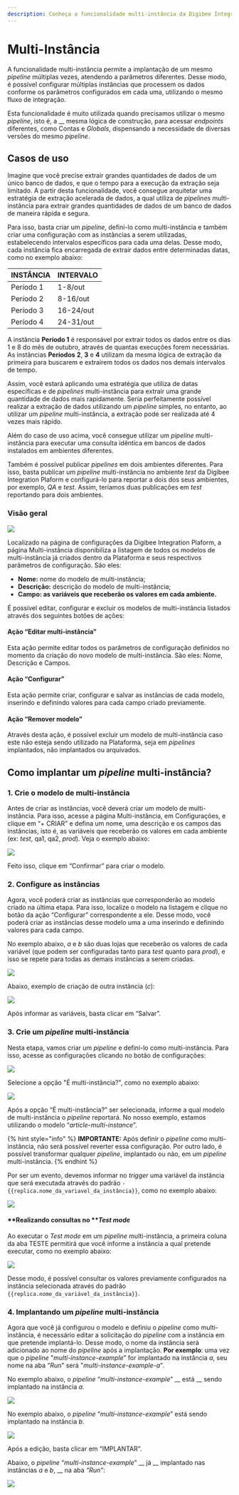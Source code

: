 ```yaml
---
description: Conheça a funcionalidade multi-instância da Digibee Integration Plaform
---
```


# Multi-Instância

A funcionalidade multi-instância permite a implantação de um mesmo _pipeline_ múltiplas vezes, atendendo a parâmetros diferentes. Desse modo, é possível configurar múltiplas instâncias que processem os dados conforme os parâmetros configurados em cada uma, utilizando o mesmo fluxo de integração.

Esta funcionalidade é muito utilizada quando precisamos utilizar o mesmo _pipeline_, isto é, a __ mesma lógica de construção, para acessar _endpoints_ diferentes, como Contas e _Globals_, dispensando a necessidade de diversas versões do mesmo _pipeline_.

## Casos de uso <a href="#h_92b44b29ba" id="h_92b44b29ba"></a>

Imagine que você precise extrair grandes quantidades de dados de um único banco de dados, e que o tempo para a execução da extração seja limitado. A partir desta funcionalidade, você consegue arquitetar uma estratégia de extração acelerada de dados, a qual utiliza de _pipelines_ multi-instância para extrair grandes quantidades de dados de um banco de dados de maneira rápida e segura.&#x20;

Para isso, basta criar um _pipeline,_ defini-lo como multi-instância e também criar uma configuração com as instâncias a serem utilizadas, estabelecendo intervalos específicos para cada uma delas. Desse modo, cada instância fica encarregada de extrair dados entre determinadas datas, como no exemplo abaixo:

| **INSTÂNCIA** | **INTERVALO** |
| ------------- | ------------- |
| Período 1     | 1-8/out       |
| Período 2     | 8-16/out      |
| Período 3     | 16-24/out     |
| Período 4     | 24-31/out     |

A instância **Período 1** é responsável por extrair todos os dados entre os dias 1 e 8 do mês de outubro, através de quantas execuções forem necessárias. As instâncias **Períodos** **2**, **3** e **4** utilizam da mesma lógica de extração da primeira para buscarem e extraírem todos os dados nos demais intervalos de tempo.&#x20;

Assim, você estará aplicando uma estratégia que utiliza de datas específicas e de _pipelines_ multi-instância para extrair uma grande quantidade de dados mais rapidamente. Seria perfeitamente possível realizar a extração de dados utilizando um _pipeline_ simples, no entanto, ao utilizar um _pipeline_ multi-instância, a extração pode ser realizada até 4 vezes mais rápido.

Além do caso de uso acima, você consegue utilizar um _pipeline_ multi-instância para executar uma consulta idêntica em bancos de dados instalados em ambientes diferentes.

Também é possível publicar _pipelines_ em dois ambientes diferentes. Para isso, basta publicar um _pipeline_ multi-instância no ambiente _test_ da Digibee Integration Plaform e configurá-lo para reportar a dois dos seus ambientes, por exemplo, _QA_ e _test_. Assim, teríamos duas publicações em _test_ reportando para dois ambientes.

### Visão geral <a href="#h_ad75aa73e6" id="h_ad75aa73e6"></a>

![](<../.gitbook/assets/01 (7).png>)

Localizado na página de configurações da Digibee Integration Plaform, a página Multi-instância disponibiliza a listagem de todos os modelos de multi-instância já criados dentro da Plataforma e seus respectivos parâmetros de configuração. São eles:

* **Nome:** nome do modelo de multi-instância;
* **Descrição:** descrição do modelo de multi-instância;
* **Campo: as variáveis que receberão os valores em cada ambiente.**

É possível editar, configurar e excluir os modelos de multi-instância listados através dos seguintes botões de ações:

#### Ação “Editar multi-instância” <a href="#h_ca985cf606" id="h_ca985cf606"></a>

Esta ação permite editar todos os parâmetros de configuração definidos no momento da criação do novo modelo de multi-instância. São eles: Nome, Descrição e Campos.

#### Ação “Configurar” <a href="#h_6ce489eb63" id="h_6ce489eb63"></a>

Esta ação permite criar, configurar e salvar as instâncias de cada modelo, inserindo e definindo valores para cada campo criado previamente.

#### Ação “Remover modelo” <a href="#h_3b2c043540" id="h_3b2c043540"></a>

Através desta ação, é possível excluir um modelo de multi-instância caso este não esteja sendo utilizado na Plataforma, seja em _pipelines_ implantados, não implantados ou arquivados.

## **Como implantar um **_**pipeline**_** multi-instância?** <a href="#h_b2fc3d4ffe" id="h_b2fc3d4ffe"></a>

### 1. Crie o modelo de multi-instância <a href="#h_f1b978282c" id="h_f1b978282c"></a>

Antes de criar as instâncias, você deverá criar um modelo de multi-instância. Para isso, acesse a página Multi-instância, em Configurações, e clique em “+ CRIAR” e defina um nome, uma descrição e os campos das instâncias, isto é, as variáveis que receberão os valores em cada ambiente (ex: _test_, qa1, qa2, _prod_). Veja o exemplo abaixo:

![](../.gitbook/assets/02.png)

Feito isso, clique em “Confirmar” para criar o modelo.

### 2. Configure as instâncias <a href="#h_44f2628b03" id="h_44f2628b03"></a>

Agora, você poderá criar as instâncias que corresponderão ao modelo criado na última etapa. Para isso, localize o modelo na listagem e clique no botão da ação “Configurar” correspondente a ele. Desse modo, você poderá criar as instâncias desse modelo uma a uma inserindo e definindo valores para cada campo.

No exemplo abaixo, _a_ e _b_ são duas lojas que receberão os valores de cada variável (que podem ser configuradas tanto para _test_ quanto para _prod_), e isso se repete para todas as demais instâncias a serem criadas.

![](<../.gitbook/assets/03 (16).png>)

Abaixo, exemplo de criação de outra instância (_c_):

![](<../.gitbook/assets/04 (11).png>)

Após informar as variáveis, basta clicar em “Salvar”.

### 3. Crie um _pipeline_ multi-instância <a href="#h_8db809b531" id="h_8db809b531"></a>

Nesta etapa, vamos criar um _pipeline_ e defini-lo como multi-instância. Para isso, acesse as configurações clicando no botão de configurações:

![](<../.gitbook/assets/05 (4).png>)

Selecione a opção "É multi-instância?", como no exemplo abaixo:

![](../.gitbook/assets/06.png)

Após a opção “É multi-instância?” ser selecionada, informe a qual modelo de multi-instância o _pipeline_ reportará. No nosso exemplo, estamos utilizando o modelo “_article-multi-instance_”.

{% hint style="info" %}
**IMPORTANTE:** Após definir o _pipeline_ como multi-instância, não será possível reverter essa configuração. Por outro lado, é possível transformar qualquer _pipeline_, implantado ou não, em um _pipeline_ multi-instância.
{% endhint %}

Por ser um evento, devemos informar no _trigger_ uma variável da instância que será executada através do padrão `-{{replica.nome_da_variavel_da_instância}}`, como no exemplo abaixo:

![](<../.gitbook/assets/07 (6).png>)

#### **Realizando consultas no **_**Test mode**_

Ao executar o _Test mode_ em um _pipeline_ multi-instância, a primeira coluna da aba TESTE permitirá que você informe a instância a qual pretende executar, como no exemplo abaixo:

![](../.gitbook/assets/gif.gif)

Desse modo, é possível consultar os valores previamente configurados na instância selecionada através do padrão `{{replica.nome_da_variável_da_instância}}`.

### 4. Implantando um _pipeline_ multi-instância <a href="#h_990defdcd9" id="h_990defdcd9"></a>

Agora que você já configurou o modelo e definiu o _pipeline_ como multi-instância, é necessário editar a solicitação do _pipeline_ com a instância em que pretende implantá-lo. Desse modo, o nome da instância será adicionado ao nome do _pipeline_ após a implantação. **Por exemplo**: uma vez que o _pipeline_ "_multi-instance-example_” for implantado na instância _a_, seu nome na aba “_Run_" será "_multi-instance-example-a_".

No exemplo abaixo, o _pipeline_ “_multi-instance-example_” __ está __ sendo implantado na instância _a_.

![](../.gitbook/assets/09.png)

No exemplo abaixo, o _pipeline_ “_multi-instance-example_” está sendo implantado na instância _b_.

![](<../.gitbook/assets/10 (2).png>)

Após a edição, basta clicar em “IMPLANTAR”.

Abaixo, o _pipeline_ “_multi-instance-example_” __ já __ implantado nas instâncias _a_ e _b_, __ na aba _“Run”_:

![](<../.gitbook/assets/11 (1).png>)
